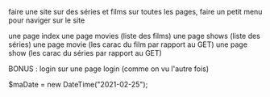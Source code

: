 faire une site sur des séries et films
sur toutes les pages, faire un petit menu pour naviger sur le site

une page index
une page movies (liste des films)
une page shows  (liste des séries)
une page movie (les carac du film par rapport au GET)
une page show (les carac du séries par rapport au GET)

BONUS :
login sur une page login (comme on vu l'autre fois)




$maDate = new DateTime("2021-02-25");
